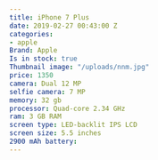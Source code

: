 ```yaml
---
title: iPhone 7 Plus
date: 2019-02-27 00:43:00 Z
categories:
- apple
Brand: Apple
Is in stock: true
Thumbnail image: "/uploads/nnm.jpg"
price: 1350
camera: Dual 12 MP
selfie camera: 7 MP
memory: 32 gb
processor: Quad-core 2.34 GHz
ram: 3 GB RAM
screen type: LED-backlit IPS LCD
screen size: 5.5 inches
2900 mAh battery: 
---
```


